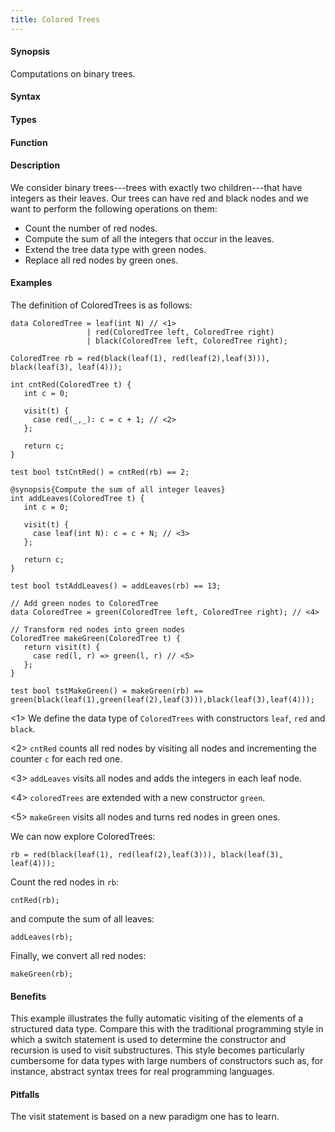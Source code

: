 ```yaml
---
title: Colored Trees
---
```


#### Synopsis

Computations on binary trees.

#### Syntax

#### Types

#### Function

#### Description

We consider binary trees---trees with exactly two children---that have integers as their leaves. 
Our trees can have red and black nodes and we want to perform the following operations on them:

*  Count the number of red nodes.
*  Compute the sum of all the integers that occur in the leaves.
*  Extend the tree data type with green nodes.
*  Replace all red nodes by green ones.

#### Examples

The definition of ColoredTrees is as follows:

```rascal-commands
data ColoredTree = leaf(int N) // <1>
                 | red(ColoredTree left, ColoredTree right) 
                 | black(ColoredTree left, ColoredTree right);

ColoredTree rb = red(black(leaf(1), red(leaf(2),leaf(3))), black(leaf(3), leaf(4)));
          
int cntRed(ColoredTree t) {
   int c = 0;

   visit(t) {
     case red(_,_): c = c + 1; // <2>
   };

   return c;
}

test bool tstCntRed() = cntRed(rb) == 2;

@synopsis{Compute the sum of all integer leaves}
int addLeaves(ColoredTree t) {
   int c = 0;

   visit(t) {
     case leaf(int N): c = c + N; // <3>
   };

   return c;
}

test bool tstAddLeaves() = addLeaves(rb) == 13;

// Add green nodes to ColoredTree
data ColoredTree = green(ColoredTree left, ColoredTree right); // <4>

// Transform red nodes into green nodes
ColoredTree makeGreen(ColoredTree t) {
   return visit(t) {
     case red(l, r) => green(l, r) // <5>
   };
}

test bool tstMakeGreen() = makeGreen(rb) == green(black(leaf(1),green(leaf(2),leaf(3))),black(leaf(3),leaf(4)));
```

<1> We define the data type of `ColoredTrees` with constructors `leaf`, `red` and `black`.

<2> `cntRed` counts all red nodes by visiting all nodes and incrementing
the counter `c` for each red one.

<3> `addLeaves` visits all nodes and adds the integers in each leaf node.

<4> `coloredTrees` are extended with a new constructor `green`.

<5> `makeGreen` visits all nodes and turns red nodes in green ones.

We can now explore ColoredTrees:
```rascal-shell,continue
rb = red(black(leaf(1), red(leaf(2),leaf(3))), black(leaf(3), leaf(4)));
```
Count the red nodes in `rb`:
```rascal-shell,continue
cntRed(rb);
```
and compute the sum of all leaves:
```rascal-shell,continue
addLeaves(rb);
```
Finally, we convert all red nodes:
```rascal-shell,continue
makeGreen(rb);
```

#### Benefits

This example illustrates the fully automatic visiting of the elements of a structured data type.
Compare this with the traditional programming style in which a switch statement is used to determine
the constructor and recursion is used to visit substructures. This style becomes particularly cumbersome
for data types with large numbers of constructors such as, for instance, abstract syntax trees for real
programming languages.

#### Pitfalls

The visit statement is based on a new paradigm one has to learn.

